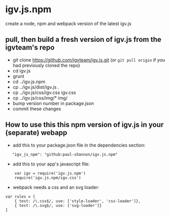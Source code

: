 # igv.js.npm

create a node, npm and webpack version of the latest igv.js

## pull, then build a fresh version of igv.js from the igvteam's repo

 - git clone https://github.com/igvteam/igv.js.git (or ````git pull origin```` if you had previously cloned the repo)
 - cd igv.js
 - grunt
 - cd ../igv.js.npm
 - cp ../igv.js/dist/igv.js .
 - cp ../igv.js/css/igv.css igv.css 
 - cp ../igv.js/css/img/* img/
 - bump version number in package.json
 - commit these changes 

## How to use this this npm version of igv.js in your (separate) webapp

   - add this to your package.json file in the dependencies section:   
````
   "igv_js_npm": "github:paul-shannon/igv.js.npm"
````
   - add this to your app's javascript file:
````
    var igv = require('igv.js.npm')
    require('igv.js.npm/igv.css')
`````
   - webpack needs a css and an svg loader:
````
var rules = [
    { test: /\.css$/, use: ['style-loader', 'css-loader']},
    { test: /\.svg$/, use: ['svg-loader']}
]
````

